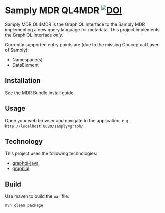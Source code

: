 # Samply MDR QL4MDR [![DOI](https://zenodo.org/badge/267859402.svg)](https://zenodo.org/badge/latestdoi/267859402)

Samply MDR QL4MDR is the GraphlQL Interface to the Samply MDR implementing a new query language for metadata.
This project implements the GraphlQL Interface *only*. 

Currently supported entry points are (due to the missing Conceptual Layer of Samply):
* Namespace(s)
* DataElement

## Installation

See the MDR Bundle install guide.

## Usage

Open your web browser and navigate to the application, e.g.
`http://localhost:8080/samply4graph/`.

## Technology

This project uses the following technologies:

* [graphql-java](https://github.com/graphql-java/graphql-java)
* [graphiql](https://github.com/graphql/graphiql)

## Build

Use maven to build the `war` file:

```
mvn clean package
```
